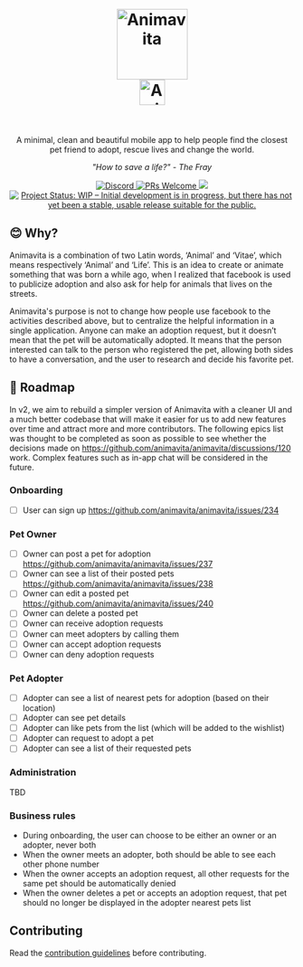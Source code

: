 <h1 align="center">
  <br>
  <img src="https://i.imgur.com/amrsFJK.png" alt="Animavita" height="125" width="125">
  <br>
  <img src="https://i.imgur.com/iSizpPl.png" alt="Animavita" height="45" width="">
  <br><br>
</h1>

<p align="center">A minimal, clean and beautiful mobile app to help people find the closest pet friend to adopt, rescue lives and change the world.</p>

<p align="center"><i>"How to save a life?" - The Fray</i> </p>

<p align="center">
  <a href="https://discord.gg/BHHz77rhb6">
    <img src="https://img.shields.io/discord/829042103295410197?color=%237289DA&label=Animavita&logo=discord&logoColor=white" alt="Discord">
  </a>
  <a href="http://makeapullrequest.com">
    <img src="https://img.shields.io/badge/contribuition-welcome-brightgreen.svg" alt="PRs Welcome">
  </a>
  <a href="https://saythanks.io/to/wendelfreitas">
      <img src="https://img.shields.io/badge/SayThanks.io-%E2%98%BC-1EAEDB.svg">
  </a>
<a href="https://www.repostatus.org/#wip"><img src="https://www.repostatus.org/badges/latest/wip.svg" alt="Project Status: WIP – Initial development is in progress, but there has not yet been a stable, usable release suitable for the public." /></a>  
</p>

## :blush: **Why?**

Animavita is a combination of two Latin words, ‘Animal’ and ‘Vitae’, which means respectively ‘Animal’ and ‘Life’. This is an idea to create or animate something that was born a while ago, when I realized that facebook is used to publicize adoption and also ask for help for animals that lives on the streets.

Animavita's purpose is not to change how people use facebook to the activities described above, but to centralize the helpful information in a single application. Anyone can make an adoption request, but it doesn’t mean that the pet will be automatically adopted. It means that the person interested can talk to the person who registered the pet, allowing both sides to have a conversation, and the user to research and decide his favorite pet.

## :dizzy: **Roadmap**
In v2, we aim to rebuild a simpler version of Animavita with a cleaner UI and a much better codebase that will make it easier for us to add new features over time and attract more and more contributors. The following epics list was thought to be completed as soon as possible to see whether the decisions made on https://github.com/animavita/animavita/discussions/120 work. Complex features such as in-app chat will be considered in the future.

### Onboarding
-   [ ] User can sign up https://github.com/animavita/animavita/issues/234

### Pet Owner
-   [ ] Owner can post a pet for adoption https://github.com/animavita/animavita/issues/237
-   [ ] Owner can see a list of their posted pets https://github.com/animavita/animavita/issues/238
-   [ ] Owner can edit a posted pet https://github.com/animavita/animavita/issues/240
-   [ ] Owner can delete a posted pet
-   [ ] Owner can receive adoption requests
-   [ ] Owner can meet adopters by calling them
-   [ ] Owner can accept adoption requests
-   [ ] Owner can deny adoption requests

### Pet Adopter
-   [ ] Adopter can see a list of nearest pets for adoption (based on their location)
-   [ ] Adopter can see pet details
-   [ ] Adopter can like pets from the list (which will be added to the wishlist)
-   [ ] Adopter can request to adopt a pet
-   [ ] Adopter can see a list of their requested pets

### Administration
TBD

### Business rules
- During onboarding, the user can choose to be either an owner or an adopter, never both
- When the owner meets an adopter, both should be able to see each other phone number
- When the owner accepts an adoption request, all other requests for the same pet should be automatically denied
- When the owner deletes a pet or accepts an adoption request, that pet should no longer be displayed in the adopter nearest pets list


## Contributing

Read the [contribution guidelines](https://github.com/animavita/animavita/blob/v2/CONTRIBUTING.md) before contributing.
